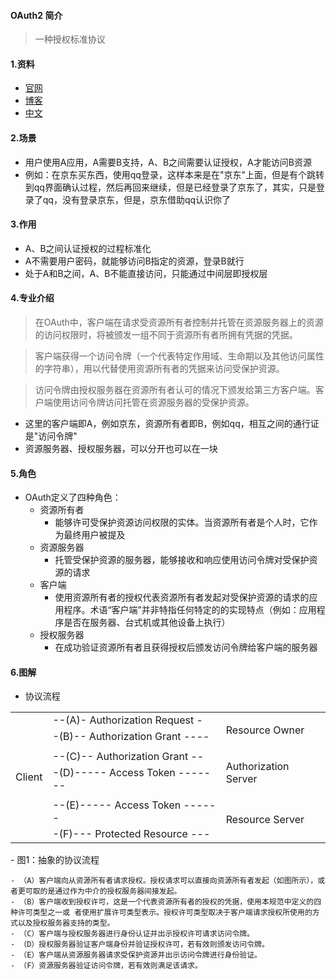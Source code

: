 #### OAuth2 简介
> 一种授权标准协议

#### 1.资料
  - [官网](https://oauth.net/)
  - [博客](http://www.ruanyifeng.com/blog/2014/05/oauth_2_0.html)
  - [中文](http://colobu.com/2017/04/28/oauth2-rfc6749/?utm_source=tuicool&utm_medium=referral)

#### 2.场景
  - 用户使用A应用，A需要B支持，A、B之间需要认证授权，A才能访问B资源
  - 例如：在京东买东西，使用qq登录，这样本来是在"京东"上面，但是有个跳转到qq界面确认过程，然后再回来继续，但是已经登录了京东了，其实，只是登录了qq，没有登录京东，但是，京东借助qq认识你了

#### 3.作用
  - A、B之间认证授权的过程标准化
  - A不需要用户密码，就能够访问B指定的资源，登录B就行
  - 处于A和B之间，A、B不能直接访问，只能通过中间层即授权层

#### 4.专业介绍
> 在OAuth中，客户端在请求受资源所有者控制并托管在资源服务器上的资源的访问权限时，将被颁发一组不同于资源所有者所拥有凭据的凭据。

> 客户端获得一个访问令牌（一个代表特定作用域、生命期以及其他访问属性的字符串），用以代替使用资源所有者的凭据来访问受保护资源。

> 访问令牌由授权服务器在资源所有者认可的情况下颁发给第三方客户端。客户端使用访问令牌访问托管在资源服务器的受保护资源。

  - 这里的客户端即A，例如京东，资源所有者即B，例如qq，相互之间的通行证是"访问令牌"
  - 资源服务器、授权服务器，可以分开也可以在一块

#### 5.角色
  - OAuth定义了四种角色：
    - 资源所有者
      - 能够许可受保护资源访问权限的实体。当资源所有者是个人时，它作为最终用户被提及
    - 资源服务器
      - 托管受保护资源的服务器，能够接收和响应使用访问令牌对受保护资源的请求
    - 客户端
      - 使用资源所有者的授权代表资源所有者发起对受保护资源的请求的应用程序。术语“客户端”并非特指任何特定的的实现特点（例如：应用程序是否在服务器、台式机或其他设备上执行）
    - 授权服务器
      - 在成功验证资源所有者且获得授权后颁发访问令牌给客户端的服务器

#### 6.图解
  - 协议流程
  <table>
    <tr>
      <td rowspan="8">Client</td>
      <td>--(A)- Authorization Request -</td>
      <td rowspan="3">Resource Owner</td>
    </tr>
    <tr>
      <td>-(B)-- Authorization Grant ----</td>
    </tr>
    <tr>
      <td></td>
    </tr>
    <tr>
      <td>--(C)-- Authorization Grant --</td>
      <td rowspan="3">Authorization Server</td>
    </tr>
    <tr>
      <td>-(D)----- Access Token -------</td>
    </tr>
    <tr>
      <td></td>
    </tr>
    <tr>
      <td>--(E)----- Access Token ------</td>
      <td rowspan="2">Resource Server</td>
    </tr>
    <tr>
      <td>-(F)--- Protected Resource ---</td>
    </tr>
  </table>
  - 图1：抽象的协议流程  
  
    - （A）客户端向从资源所有者请求授权。授权请求可以直接向资源所有者发起（如图所示），或者更可取的是通过作为中介的授权服务器间接发起。
    - （B）客户端收到授权许可，这是一个代表资源所有者的授权的凭据，使用本规范中定义的四种许可类型之一或 者使用扩展许可类型表示。授权许可类型取决于客户端请求授权所使用的方式以及授权服务器支持的类型。
    - （C）客户端与授权服务器进行身份认证并出示授权许可请求访问令牌。
    - （D）授权服务器验证客户端身份并验证授权许可，若有效则颁发访问令牌。
    - （E）客户端从资源服务器请求受保护资源并出示访问令牌进行身份验证。
    - （F）资源服务器验证访问令牌，若有效则满足该请求。
